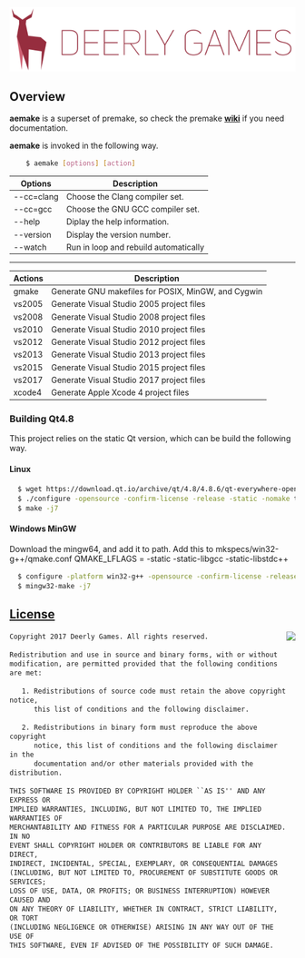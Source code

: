 <p align="center">
<a name="top" href="https://github.com/DeerlyGames/aemake"><img src="resources/deerlygames_logo.png"></a>
</p>

## Overview
**aemake** is a superset of premake, so check the premake [**wiki**](https://github.com/premake/premake-core/wiki) if you need documentation. 

**aemake** is invoked in the following way.

```sh
    $ aemake [options] [action]
```

| Options   		| Description  								|
| ---------------	| ----------------------------------------- |
| --cc=clang		| Choose the Clang compiler set. 			|
| --cc=gcc			| Choose the GNU GCC compiler set. 			|
| --help			| Diplay the help information. 				|
| --version			| Display the version number. 				|
| --watch			| Run in loop and rebuild automatically 	|

_____________________________________________________________

| Actions   | Description  									|
| ---------	|  -------------------------------------------- |
| gmake		| Generate GNU makefiles for POSIX, MinGW, and Cygwin |
| vs2005    | Generate Visual Studio 2005 project files |
| vs2008    | Generate Visual Studio 2008 project files |
| vs2010    | Generate Visual Studio 2010 project files |
| vs2012    | Generate Visual Studio 2012 project files |
| vs2013    | Generate Visual Studio 2013 project files |
| vs2015    | Generate Visual Studio 2015 project files |
| vs2017 	| Generate Visual Studio 2017 project files |
| xcode4    | Generate Apple Xcode 4 project files |

### Building Qt4.8
This project relies on the static Qt version, which can be build the following way.

#### Linux
```sh
  $ wget https://download.qt.io/archive/qt/4.8/4.8.6/qt-everywhere-opensource-src-4.8.6.tar.gz | tar xvz -C qt-everywhere-opensource-src-4.8.6
  $ ./configure -opensource -confirm-license -release -static -nomake tests -nomake examples -no-webkit -no-javascript-jit -no-qt3support -no-declarative -no-scripttools -no-script
  $ make -j7
```
#### Windows MinGW
Download the mingw64, and add it to path.
Add this to mkspecs/win32-g++/qmake.conf
QMAKE_LFLAGS		= -static -static-libgcc -static-libstdc++

```sh
  $ configure -platform win32-g++ -opensource -confirm-license -release -static -nomake tests -nomake examples -no-webkit -no-qt3support -no-declarative -no-scripttools -no-script -no-vcproj -no-s60 -no-incredibuild-xge -no-cetest -no-xmlpatterns -no-accessibility -no-exceptions 
  $ mingw32-make -j7
```

## [License](https://github.com/DeerlyGames/Entry/blob/master/LICENSE)

<a href="http://opensource.org/licenses/BSD-2-Clause" target="_blank">
<img align="right" src="http://opensource.org/trademarks/opensource/OSI-Approved-License-100x137.png">
</a>

    Copyright 2017 Deerly Games. All rights reserved.

	Redistribution and use in source and binary forms, with or without
	modification, are permitted provided that the following conditions are met:
	
	   1. Redistributions of source code must retain the above copyright notice,
	      this list of conditions and the following disclaimer.
	
	   2. Redistributions in binary form must reproduce the above copyright
	      notice, this list of conditions and the following disclaimer in the
	      documentation and/or other materials provided with the distribution.
	
	THIS SOFTWARE IS PROVIDED BY COPYRIGHT HOLDER ``AS IS'' AND ANY EXPRESS OR
	IMPLIED WARRANTIES, INCLUDING, BUT NOT LIMITED TO, THE IMPLIED WARRANTIES OF
	MERCHANTABILITY AND FITNESS FOR A PARTICULAR PURPOSE ARE DISCLAIMED. IN NO
	EVENT SHALL COPYRIGHT HOLDER OR CONTRIBUTORS BE LIABLE FOR ANY DIRECT,
	INDIRECT, INCIDENTAL, SPECIAL, EXEMPLARY, OR CONSEQUENTIAL DAMAGES
	(INCLUDING, BUT NOT LIMITED TO, PROCUREMENT OF SUBSTITUTE GOODS OR SERVICES;
	LOSS OF USE, DATA, OR PROFITS; OR BUSINESS INTERRUPTION) HOWEVER CAUSED AND
	ON ANY THEORY OF LIABILITY, WHETHER IN CONTRACT, STRICT LIABILITY, OR TORT
	(INCLUDING NEGLIGENCE OR OTHERWISE) ARISING IN ANY WAY OUT OF THE USE OF
	THIS SOFTWARE, EVEN IF ADVISED OF THE POSSIBILITY OF SUCH DAMAGE.

